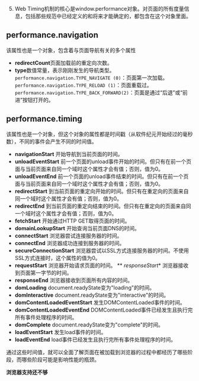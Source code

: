 
5. Web Timing机制的核心是window.performance对象。对页面的所有度量信息，包括那些规范中已经定义的和将来才能确定的，都包含在这个对象里面。


## performance.navigation
该属性也是一个对象，包含着与页面导航有关的多个属性
* **redirectCount**页面加载前的重定向次数。
* **type**数值常量，表示刚刚发生的导航类型。
    ```performance.navigation.TYPE_NAVIGATE (0)```：页面第一次加载。 
    ```performance.navigation.TYPE_RELOAD (1)```：页面重载过。 
    ```performance.navigation.TYPE_BACK_FORWARD(2)```：页面是通过“后退”或“前进”按钮打开的。


## performance.timing
该属性也是一个对象，但这个对象的属性都是时间戳（从软件纪元开始经过的毫秒数），不同的事件会产生不同的时间值。
* **navigationStart** 开始导航到当前页面的时间。
* **unloadEventStart** 前一个页面的unload事件开始的时间。但只有在前一个页面与当前页面来自同一个域时这个属性才会有值；否则，值为0。
* **unloadEventEnd** 前一个页面的unload事件结束的时间。但只有在前一个页面与当前页面来自同一个域时这个属性才会有值；否则，值为0。
* **redirectStart** 到当前页面的重定向开始的时间。但只有在重定向的页面来自同一个域时这个属性才会有值；否则，值为0。
* **redirectEnd** 到当前页面的重定向结束的时间。但只有在重定向的页面来自同一个域时这个属性才会有值；否则，值为0。
* **fetchStart** 开始通过HTTP GET取得页面的时间。
* **domainLookupStart** 开始查询当前页面DNS的时间。
* **connectStart** 浏览器尝试连接服务器的时间。
* **connectEnd** 浏览器成功连接到服务器的时间。
* **secureConnectionStart** 浏览器尝试以SSL方式连接服务器的时间。不使用SSL方式连接时，这个属性的值为0。
* **requestStart** 浏览器开始请求页面的时间。 
** *responseStart** 浏览器接收到页面第一字节的时间。 
* **responseEnd** 浏览器接收到页面所有内容的时间。 
* **domLoading** document.readyState变为"loading"的时间。 
* **domInteractive** document.readyState变为"interactive"的时间。 
* **domContentLoadedEventStart** 发生DOMContentLoaded事件的时间。 
* **domContentLoadedEventEnd** DOMContentLoaded事件已经发生且执行完所有事件处理程序的时间。 
* **domComplete** document.readyState变为"complete"的时间。 
* **loadEventStart** 发生load事件的时间。 
* **loadEventEnd** load事件已经发生且执行完所有事件处理程序的时间。

通过这些时间值，就可以全面了解页面在被加载到浏览器的过程中都经历了哪些阶段，而哪些阶段可能是影响性能的瓶颈。



**浏览器支持还不够**



































